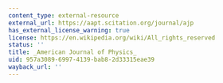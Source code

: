 ```yaml
---
content_type: external-resource
external_url: https://aapt.scitation.org/journal/ajp
has_external_license_warning: true
license: https://en.wikipedia.org/wiki/All_rights_reserved
status: ''
title: _American Journal of Physics_
uid: 957a3089-6997-4139-bab8-2d33315eae39
wayback_url: ''
---
```

